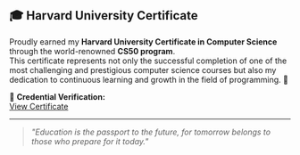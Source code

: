## 🎓 Harvard University Certificate

Proudly earned my **Harvard University Certificate in Computer Science** through the world-renowned **CS50 program**.  
This certificate represents not only the successful completion of one of the most challenging and prestigious computer science courses but also my dedication to continuous learning and growth in the field of programming. 🚀

🔗 **Credential Verification:**  
[View Certificate](https://cs50.harvard.edu/certificates/41485446-9d19-47a2-9eaa-76f68ba45954)

---
> *"Education is the passport to the future, for tomorrow belongs to those who prepare for it today."*

